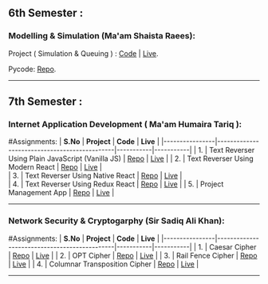 ## 6th Semester :
### Modelling & Simulation (Ma'am Shaista Raees):
 Project ( Simulation & Queuing ) : [Code](https://github.com/Yumna0019/Simulation-Project)  | [Live](https://queue-simulator-y.netlify.app/).
 
 Pycode: [Repo](https://github.com/Yumna0019/simulator).
 
---

## 7th Semester :
### Internet Application Development ( Ma'am Humaira Tariq ):
#Assignments:
| **S.No**    | **Project**                              | **Code**    | **Live**  |
|----------------|----------------------------------------------|-----------|-----------|
| 1.  | Text Reverser Using Plain JavaScript (Vanilla JS) | [Repo](https://github.com/Yumna0019/TextReverser-Plain-JavaScript-Vanilla-JS-) | [Live](https://tr-js.netlify.app/) |
| 2.  | Text Reverser Using Modern React | [Repo](https://github.com/Yumna0019/TextReverser-Modern-React) | [Live](https://tr-modern-react.netlify.app/) |  
| 3.  | Text Reverser Using Native React | [Repo](https://github.com/Yumna0019/TextReverser-Native_React) | [Live](https://tr-native-react.netlify.app/) |  
| 4.  | Text Reverser Using Redux React | [Repo](https://github.com/Yumna0019/TextReverser-Redux-React) | [Live](https://tr-redux-react.netlify.app/) | 
| 5.  | Project Management App | [Repo](https://github.com/Yumna0019/Project-Management) | [Live](https://iadprojectmanagement.vercel.app/) |


---

### Network Security & Cryptogarphy (Sir Sadiq Ali Khan):
#Assignments:
| **S.No**    | **Project**                              | **Code**    | **Live**  |
|----------------|----------------------------------------------|-----------|-----------|
| 1.  | Caesar Cipher | [Repo](https://github.com/Yumna0019/Caesar-Cipher-App) | [Live](https://caesar-cipher-y.netlify.app/) |
| 2.  | OPT Cipher | [Repo](https://github.com/Yumna0019/OTP-Cipher) | [Live](https://otp-cipher.netlify.app/) |
| 3.  | Rail Fence Cipher | [Repo](https://github.com/Yumna0019/Rail-Fence-Cipher) | [Live](https://rail-fence-algo.netlify.app/) |
| 4.  | Columnar Transposition Cipher | [Repo](https://github.com/Yumna0019/Columnar-Transposition-Cipher) | [Live](https://columnar-tranpo-algo.netlify.app/) |

---
